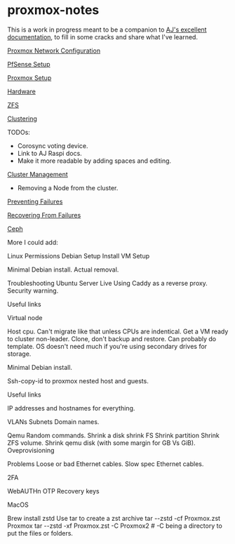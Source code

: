 # proxmox-notes

This is a work in progress meant to be a companion to [AJ's excellent documentation](https://github.com/bnnanet/learn-colocation/issues/), to fill in some cracks and share what I've learned.

[Proxmox Network Configuration](network-configuration.md)

[PfSense Setup](https://github.com/mathwhiz1212/proxmox-notes/blob/main/PfSense.md)

[Proxmox Setup](Proxmox%20Setup.md)

[Hardware](Hardware.md)

[ZFS](ZFS.md)

[Clustering](Clustering.md)

TODOs:
- Corosync voting device.
- Link to AJ Raspi docs.
- Make it more readable by adding spaces and editing.

[Cluster Management](Cluster%20Management.md)

- Removing a Node from the cluster.

[Preventing Failures](Preventing%20Failures.md)

[Recovering From Failures](Recovering%20From%20Failures.md)

[Ceph](Ceph.md)

More I could add:

Linux Permissions
Debian Setup
Install
VM Setup

Minimal Debian install.
Actual removal.

Troubleshooting
Ubuntu Server Live
Using Caddy as a reverse proxy.
Security warning.

Useful links

Virtual node

Host cpu. Can't migrate like that unless CPUs are indentical.
Get a VM ready to cluster non-leader.
Clone, don't backup and restore. Can probably do template.
OS doesn't need much if you're using secondary drives for storage.

Minimal Debian install.

Ssh-copy-id to proxmox nested host and guests.

Useful links

IP addresses and hostnames for everything.

VLANs
Subnets
Domain names.

Qemu
Random commands.
Shrink a disk
shrink FS
Shrink partition
Shrink ZFS volume.
Shrink qemu disk (with some margin for GB Vs GiB).
Oveprovisioning

Problems
Loose or bad Ethernet cables.
Slow spec Ethernet cables.

2FA

WebAUTHn
OTP
Recovery keys

MacOS

Brew install zstd
Use tar to create a zst archive
tar --zstd -cf Proxmox.zst Proxmox
tar --zstd -xf Proxmox.zst -C Proxmox2 # -C being a directory to put the files or folders.
